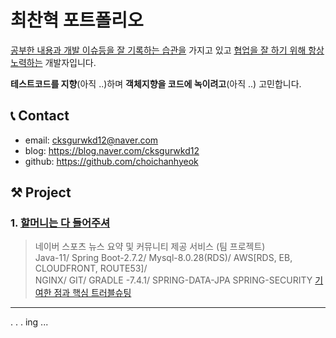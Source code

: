 # 최찬혁 포트폴리오
[공부한 내용과 개발 이슈등을 잘 기록하는 습관을](https://www.notion.so/eb8982d1b123410daec284f68cac3e23) 가지고 있고 [협업을 잘 하기 위해 항상 노력하는](https://agreeable-sing-3a0.notion.site/70a546407dc14d5da0d5cd51921b06d1) 개발자입니다.

**테스트코드를 지향**(아직 ..)하며 **객체지향을 코드에 녹이려고**(아직 ..) 고민합니다.



## 📞 Contact
- email: cksgurwkd12@naver.com
- blog: https://blog.naver.com/cksgurwkd12
- github: https://github.com/choichanhyeok


## ⚒ Project
### 1. [할머니는 다 들어주셔](https://github.com/2022-Harmony/NewsCommunity-bFinal)
> 네이버 스포츠 뉴스 요약 및 커뮤니티 제공 서비스 (팀 프로젝트)</br>
> Java-11/ Spring Boot-2.7.2/ Mysql-8.0.28(RDS)/ AWS[RDS, EB, CLOUDFRONT, ROUTE53]/<br>
> NGINX/ GIT/ GRADLE -7.4.1/ SPRING-DATA-JPA
> SPRING-SECURITY
> [기여한 점과 핵심 트러블슈팅](https://agreeable-sing-3a0.notion.site/2dd0443a596d46408d74f2602734e24e)
*****

.
.
.
ing ...


